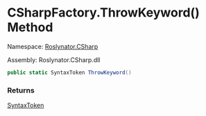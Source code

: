 # CSharpFactory\.ThrowKeyword\(\) Method

Namespace: [Roslynator.CSharp](../../README.md)

Assembly: Roslynator\.CSharp\.dll

```csharp
public static SyntaxToken ThrowKeyword()
```

### Returns

[SyntaxToken](https://docs.microsoft.com/en-us/dotnet/api/microsoft.codeanalysis.syntaxtoken)

